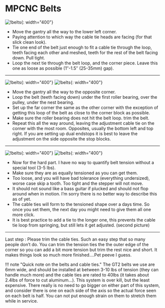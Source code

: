 # MPCNC Belts

![!belts](https://www.v1engineering.com/wp-content/uploads/2016/09/IMG_20160825_172016.jpg){: width="400"}

- Move the gantry all the way to the lower left corner.
- Paying attention to which way the cable tie heads are facing (for that slick clean look).
- Tie one end of the belt just enough to fit a cable tie through the loop, teeth facing each other and meshed, teeth for the rest of the belt facing down. Pull tight.
- Loop the next tie through the belt loop, and the corner piece. Leave this one as loose as possible (1″-1.5″ (25-35mm) gap).

---

![!belts](https://www.v1engineering.com/wp-content/uploads/2016/09/IMG_20160825_172124.jpg){: width="400"}
![!belts](https://www.v1engineering.com/wp-content/uploads/2016/09/IMG_20160825_172304.jpg){: width="400"}

- Move the gantry all the way to the opposite corner.
- Loop the belt (teeth facing down) under the first roller bearing, over the pulley, under the nest bearing.
- Set up the far corner the same as the other corner with the exception of getting this loop of the belt as close to the corner block as possible.
- Make sure the roller bearing does not hit the belt loop. trim the belt.
- Repeat this all the way around, leaving the adjustment cable tie on the corner with the most room.
Opposites, usually the bottom left and top right. If you are setting up dual endstops it is best to
leave the adjustment on the side opposite the stop blocks.

---

![!belts](https://www.v1engineering.com/wp-content/uploads/2017/07/IMG_20170712_091954.jpg){: width="400"}
![!belts](https://www.v1engineering.com/wp-content/uploads/2017/07/IMG_20170712_092018.jpg){: width="400"}

- Now for the hard part. I have no way to quantify belt tension without a special tool (3-5 lbs).
- Make sure they are as equally tensioned as you can get them.
- Too loose, and you will have bad tolerance (everything undersized), worse case skip a tooth. Too
tight and the stepper will not move.
- It should not sound like a bass guitar if plucked and should not flop around when in motion. I’m
sorry there is no better way to describe this as of yet.
- The cable ties will form to the tensioned shape over a days time. So once you set them, the next
    day you might need to give them all one more click.
- It is best practice to add a tie to the longer one, this prevents the cable tie loop from
springing, but still lets it get adjusted. (second picture)

---

Last step
:   Please trim the cable ties. Such an easy step that so many people don’t do. You can trim
the tension ties the the outer edge of the corner so you can add a bit more tension but trim the
rest nice and short. It makes things look so much more finished….Pet peeve I guess.

!!! note "Quick note on the belts and cable ties."
    The GT2 belts we use are 6mm wide, and should be installed at between 3-10 lbs of tension (they
    can handle much more) and the cable ties are rated to 40lbs (it takes about 2.4lbs of force to cut aluminum…).
    This system is over kill, but the least expensive. There really is no need to go bigger on either
    part of this system, and consider there is one on each side of the axis so the actual force seen on
    each belt is half. You can not put enough strain on them to stretch them while in service.

